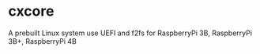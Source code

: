 # cxcore
A prebuilt Linux system use UEFI and f2fs for RaspberryPi 3B, RaspberryPi 3B+, RaspberryPi 4B
